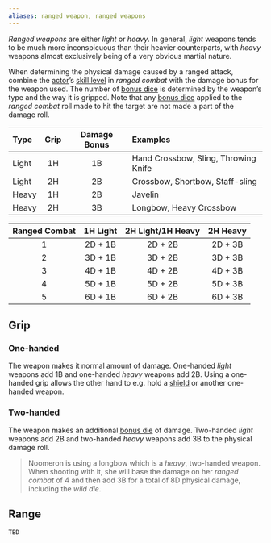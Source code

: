 ```yaml
---
aliases: ranged weapon, ranged weapons
---
```

   
_Ranged weapons_ are either _light_ or _heavy_. In general, _light_ weapons tends to be much more inconspicuous than their heavier counterparts, with _heavy_ weapons almost exclusively being of a very obvious martial nature.   
   
When determining the physical damage caused by a ranged attack, combine the [actor](/not_created.md)’s [skill level](../Skills/Skill%20Level.md) in _ranged combat_ with the damage bonus for the weapon used. The number of [bonus dice](../Rolling%20Dice/Bonus%20Dice.md) is determined by the weapon’s type and the way it is gripped. Note that any [bonus dice](../Rolling%20Dice/Bonus%20Dice.md) applied to the _ranged combat_ roll made to hit the target are not made a part of the damage roll.   
   
| Type  | Grip | Damage Bonus | Examples                             |   
|:----- |:----:|:------------:|:------------------------------------ |   
| Light |  1H  |      1B      | Hand Crossbow, Sling, Throwing Knife |   
| Light |  2H  |      2B      | Crossbow, Shortbow, Staff-sling      |   
| Heavy |  1H  |      2B      | Javelin                              |   
| Heavy |  2H  |      3B      | Longbow, Heavy Crossbow              |   
   
| Ranged Combat | 1H Light | 2H Light/1H Heavy | 2H Heavy |   
|:-------------:|:------------------:|:------------------:|:--------:|   
|       1       |      2D + 1B       |      2D + 2B       | 2D + 3B  |   
|       2       |      3D + 1B       |      3D + 2B       | 3D + 3B  |   
|       3       |      4D + 1B       |      4D + 2B       | 4D + 3B  |   
|       4       |      5D + 1B       |      5D + 2B       | 5D + 3B  |   
|       5       |      6D + 1B       |      6D + 2B       | 6D + 3B  |   
   
## Grip   
   
### One-handed   
The weapon makes it normal amount of damage. One-handed _light_ weapons add 1B and one-handed _heavy_ weapons add 2B. Using a one-handed grip allows the other hand to e.g. hold a [shield](../Arms%20%26%20Armour/Shields.md) or another one-handed weapon.    
   
### Two-handed   
The weapon makes an additional [bonus die](../Rolling%20Dice/Bonus%20Dice.md) of damage. Two-handed _light_ weapons add 2B and two-handed _heavy_ weapons add 3B to the physical damage roll.    
   
> Noomeron is using a longbow which is a _heavy_, two-handed weapon. When shooting with it, she will base the damage on her _ranged combat_ of 4 and then add 3B for a total of 8D physical damage, including the _wild die_.   
   
## Range   
   
```
TBD
```
